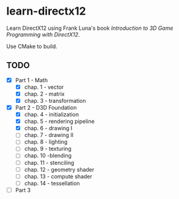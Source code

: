 # learn-directx12

Learn DirectX12 using Frank Luna's book *Introduction to 3D Game Programming with DirectX12*.

Use CMake to build.

## TODO

* [x] Part 1 - Math
  * [x] chap. 1 - vector
  * [x] chap. 2 - matrix
  * [x] chap. 3 - transformation
* [x] Part 2 - D3D Foundation
  * [x] chap. 4 - initialization
  * [x] chap. 5 - rendering pipeline
  * [x] chap. 6 - drawing I
  * [ ] chap. 7 - drawing II
  * [ ] chap. 8 - lighting
  * [ ] chap. 9 - texturing
  * [ ] chap. 10 -blending
  * [ ] chap. 11 - stenciling
  * [ ] chap. 12 - geometry shader
  * [ ] chap. 13 - compute shader
  * [ ] chap. 14 - tessellation
* [ ] Part 3